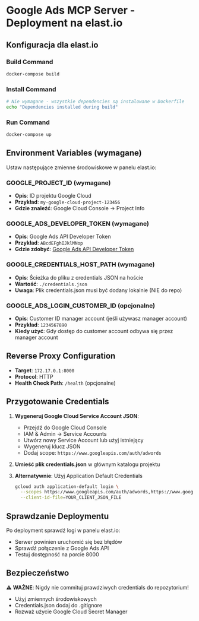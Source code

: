# Google Ads MCP Server - Deployment na elast.io

## Konfiguracja dla elast.io

### Build Command
```bash
docker-compose build
```

### Install Command
```bash
# Nie wymagane - wszystkie dependencies są instalowane w Dockerfile
echo "Dependencies installed during build"
```

### Run Command
```bash
docker-compose up
```

## Environment Variables (wymagane)

Ustaw następujące zmienne środowiskowe w panelu elast.io:

### **GOOGLE_PROJECT_ID** (wymagane)
- **Opis**: ID projektu Google Cloud
- **Przykład**: `my-google-cloud-project-123456`
- **Gdzie znaleźć**: Google Cloud Console -> Project Info

### **GOOGLE_ADS_DEVELOPER_TOKEN** (wymagane)
- **Opis**: Google Ads API Developer Token
- **Przykład**: `ABcdEFghIJklMNop` 
- **Gdzie zdobyć**: [Google Ads API Developer Token](https://developers.google.com/google-ads/api/docs/get-started/dev-token)

### **GOOGLE_CREDENTIALS_HOST_PATH** (wymagane)
- **Opis**: Ścieżka do pliku z credentials JSON na hoście
- **Wartość**: `./credentials.json`
- **Uwaga**: Plik credentials.json musi być dodany lokalnie (NIE do repo)

### **GOOGLE_ADS_LOGIN_CUSTOMER_ID** (opcjonalne)
- **Opis**: Customer ID manager account (jeśli używasz manager account)
- **Przykład**: `1234567890`
- **Kiedy użyć**: Gdy dostęp do customer account odbywa się przez manager account

## Reverse Proxy Configuration

- **Target**: `172.17.0.1:8000`
- **Protocol**: HTTP
- **Health Check Path**: `/health` (opcjonalne)

## Przygotowanie Credentials

1. **Wygeneruj Google Cloud Service Account JSON**:
   - Przejdź do Google Cloud Console
   - IAM & Admin -> Service Accounts
   - Utwórz nowy Service Account lub użyj istniejący
   - Wygeneruj klucz JSON
   - Dodaj scope: `https://www.googleapis.com/auth/adwords`

2. **Umieść plik credentials.json** w głównym katalogu projektu

3. **Alternatywnie**: Użyj Application Default Credentials
   ```bash
   gcloud auth application-default login \
     --scopes https://www.googleapis.com/auth/adwords,https://www.googleapis.com/auth/cloud-platform \
     --client-id-file=YOUR_CLIENT_JSON_FILE
   ```

## Sprawdzanie Deploymentu

Po deployment sprawdź logi w panelu elast.io:
- Serwer powinien uruchomić się bez błędów
- Sprawdź połączenie z Google Ads API
- Testuj dostępność na porcie 8000

## Bezpieczeństwo

⚠️ **WAŻNE**: Nigdy nie commituj prawdziwych credentials do repozytorium!
- Użyj zmiennych środowiskowych
- Credentials.json dodaj do .gitignore
- Rozważ użycie Google Cloud Secret Manager